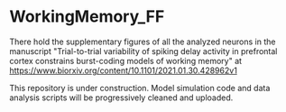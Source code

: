 # WorkingMemory_FF

There hold the supplementary figures of all the analyzed neurons in the manuscript "Trial-to-trial variability of spiking delay activity in prefrontal cortex constrains burst-coding models of working memory" at https://www.biorxiv.org/content/10.1101/2021.01.30.428962v1 

This repository is under construction. Model simulation code and data analysis scripts will be progressively cleaned and uploaded. 
